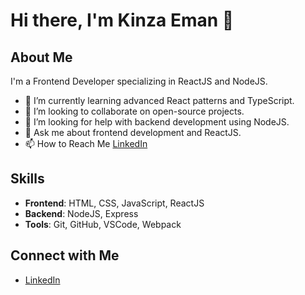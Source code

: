 # Hi there, I'm Kinza Eman 👋

## About Me
I'm a Frontend Developer specializing in ReactJS and NodeJS.

- 🌱 I’m currently learning advanced React patterns and TypeScript.
- 👯 I’m looking to collaborate on open-source projects.
- 🤔 I’m looking for help with backend development using NodeJS.
- 💬 Ask me about frontend development and ReactJS.
- 📫 How to Reach Me [LinkedIn](https://www.linkedin.com/in/kinza-eman-5b9918244?utm_source=share&utm_campaign=share_via&utm_content=profile&utm_medium=android_app)

## Skills
- **Frontend**: HTML, CSS, JavaScript, ReactJS
- **Backend**: NodeJS, Express
- **Tools**: Git, GitHub, VSCode, Webpack

## Connect with Me
- [LinkedIn](https://www.linkedin.com/in/kinza-eman-5b9918244?utm_source=share&utm_campaign=share_via&utm_content=profile&utm_medium=android_app)

<!--
**KinzaEmaan/KinzaEmaan** is a ✨ _special_ ✨ repository because its `README.md` (this file) appears on your GitHub profile.

Here are some ideas to get you started:

- 🔭 I’m currently working on ...
- 🌱 I’m currently learning ...
- 👯 I’m looking to collaborate on ...
- 🤔 I’m looking for help with ...
- 💬 Ask me about ...
- 📫 How to reach me: ...
- 😄 Pronouns: ...
- ⚡ Fun fact: ...
-->
